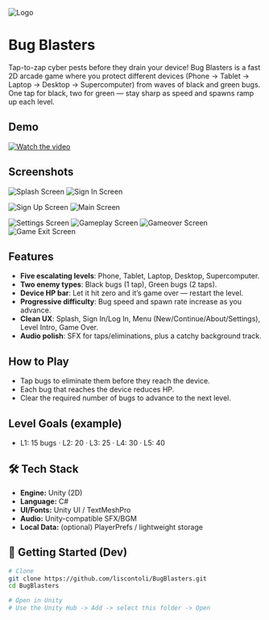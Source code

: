 ![Logo](Screenshots/BB_Logo.png)

# Bug Blasters

Tap-to-zap cyber pests before they drain your device! Bug Blasters is a fast 2D arcade game where you protect different devices (Phone → Tablet → Laptop → Desktop → Supercomputer) from waves of black and green bugs. One tap for black, two for green — stay sharp as speed and spawns ramp up each level.

## Demo
[![Watch the video](https://img.youtube.com/vi/YCXQ6P1dW1s/maxresdefault.jpg)](https://youtu.be/YCXQ6P1dW1s?si=1vGszuv-H5wOI1dj)

## Screenshots
![Splash Screen](Screenshots/BB_SplashScreen.png)
![Sign In Screen](Screenshots/BB_SignInScreen.png)

![Sign Up Screen](Screenshots/BB_SignUpScreen.png)
![Main Screen](Screenshots/BB_MainScreen.png)

![Settings Screen](Screenshots/BB_SettingsScreen.png)
![Gameplay Screen](Screenshots/BB_GameplayScreen.png)
![Gameover Screen](Screenshots/BB_GameoverScreen.png)
![Game Exit Screen](Screenshots/BB_GameExitScreen.png)

## Features
- **Five escalating levels**: Phone, Tablet, Laptop, Desktop, Supercomputer.
- **Two enemy types**: Black bugs (1 tap), Green bugs (2 taps).
- **Device HP bar**: Let it hit zero and it’s game over — restart the level.
- **Progressive difficulty**: Bug speed and spawn rate increase as you advance.
- **Clean UX**: Splash, Sign In/Log In, Menu (New/Continue/About/Settings), Level Intro, Game Over.
- **Audio polish**: SFX for taps/eliminations, plus a catchy background track.

## How to Play
- Tap bugs to eliminate them before they reach the device.
- Each bug that reaches the device reduces HP.
- Clear the required number of bugs to advance to the next level.

## Level Goals (example)
- L1: 15 bugs · L2: 20 · L3: 25 · L4: 30 · L5: 40

## 🛠 Tech Stack
- **Engine:** Unity (2D)
- **Language:** C#
- **UI/Fonts:** Unity UI / TextMeshPro
- **Audio:** Unity-compatible SFX/BGM
- **Local Data:** (optional) PlayerPrefs / lightweight storage

## 🚀 Getting Started (Dev)
```bash
# Clone
git clone https://github.com/liscontoli/BugBlasters.git
cd BugBlasters

# Open in Unity
# Use the Unity Hub -> Add -> select this folder -> Open
